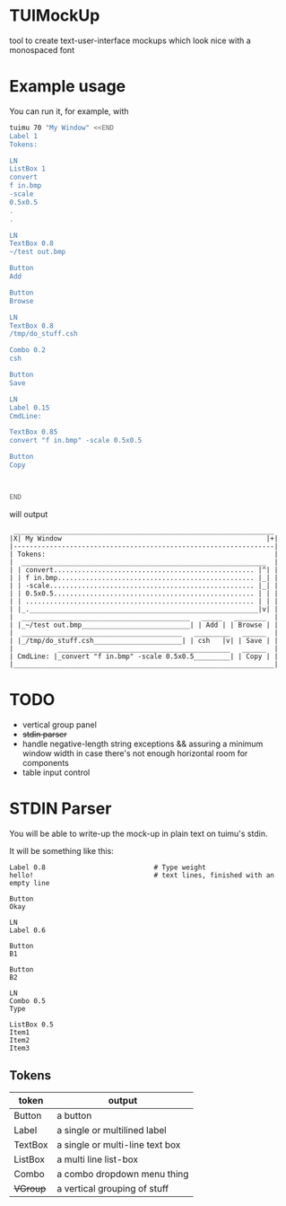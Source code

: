 TUIMockUp
=========

tool to create text-user-interface mockups which look nice with a monospaced font

Example usage
=============

You can run it, for example, with
```sh
tuimu 70 "My Window" <<END
Label 1
Tokens:

LN
ListBox 1
convert
f in.bmp
-scale
0.5x0.5
.
.

LN
TextBox 0.8
~/test out.bmp

Button
Add

Button
Browse

LN
TextBox 0.8
/tmp/do_stuff.csh

Combo 0.2
csh

Button
Save

LN
Label 0.15
CmdLine:

TextBox 0.85
convert "f in.bmp" -scale 0.5x0.5

Button
Copy



END
```
will output
```no-highlight
 _________________________________________________________________ 
|X| My Window                                                   |+|
|-----------------------------------------------------------------|
| Tokens:                                                         |
|  _____________________________________________________________  |
| | convert.................................................. |^| |
| | f in.bmp................................................. |_| |
| | -scale................................................... |_| |
| | 0.5x0.5.................................................. | | |
| | ......................................................... | | |
| |_._________________________________________________________|v| |
|  __________________________________________   _____   ________  |
| |_~/test out.bmp___________________________| | Add | | Browse | |
|  ________________________________________   _________   ______  |
| |_/tmp/do_stuff.csh______________________| | csh   |v| | Save | |
|           ___________________________________________   ______  |
| CmdLine: |_convert "f in.bmp" -scale 0.5x0.5_________| | Copy | |
|_________________________________________________________________|
```

TODO
====

* vertical group panel
* ~~stdin parser~~
* handle negative-length string exceptions && assuring a minimum window width in case there's not enough horizontal room for components
* table input control

STDIN Parser
============

You will be able to write-up the mock-up in plain text on tuimu's stdin.

It will be something like this:
```
Label 0.8                           # Type weight
hello!                              # text lines, finished with an empty line

Button
Okay

LN
Label 0.6

Button
B1

Button
B2

LN
Combo 0.5
Type

ListBox 0.5
Item1
Item2
Item3

```

Tokens
------

| token                 | output                               |
|-----------------------|--------------------------------------|
| Button                | a button                             |
| Label                 | a single or multilined label         |
| TextBox               | a single or multi-line text box      |
| ListBox               | a multi line list-box                |
| Combo                 | a combo dropdown menu thing          |
| ~~VGroup~~            | a vertical grouping of stuff         |
